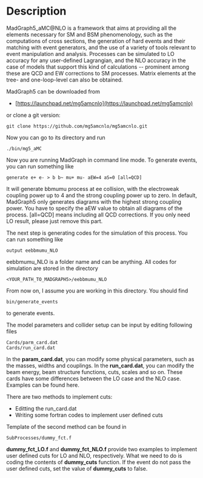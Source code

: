 # Description
MadGraph5_aMC@NLO is a framework that aims at providing all the elements necessary for SM and BSM phenomenology, 
such as the computations of cross sections, the generation of hard events and their matching with event generators, 
and the use of a variety of tools relevant to event manipulation and analysis. Processes can be simulated to LO accuracy for any user-defined Lagrangian, 
and the NLO accuracy in the case of models that support this kind of calculations -- prominent among these are QCD and EW corrections to SM processes. 
Matrix elements at the tree- and one-loop-level can also be obtained. 

MadGraph5 can be downloaded from 
* [https://launchpad.net/mg5amcnlo](https://launchpad.net/mg5amcnlo)

or clone a git version:
```
git clone https://github.com/mg5amcnlo/mg5amcnlo.git
```
Now you can go to its directory and run
```
./bin/mg5_aMC
```

Now you are running MadGraph in command line mode. To generate events, you can run something like
```
generate e+ e- > b b~ mu+ mu- aEW=4 aS=0 [all=QCD]
```
It will generate bbmumu process at ee collision, with the electroweak coupling power up to 4 and the strong coupling power up to zero.
In default, MadGraph5 only generates diagrams with the highest strong coupling power. 
You have to specify the aEW value to obtain all diagrams of the process.
[all=QCD] means including all QCD corrections. If you only need LO result, please just remove this part. 

The next step is generating codes for the simulation of this process. You can run something like
```
output eebbmumu_NLO
```
eebbmumu_NLO is a folder name and can be anything. 
All codes for simulation are stored in the directory
```
<YOUR_PATH_TO_MADGRAPH5>/eebbmumu_NLO
```
From now on, I assume you are working in this directory. You should find 
```
bin/generate_events
```
to generate events.

The model parameters and collider setup can be input by editing following files
```
Cards/parm_card.dat
Cards/run_card.dat
```
In the **param_card.dat**, you can modify some physical parameters, such as the masses, widths and couplings.
In the **run_card.dat**, you can modify the beam energy, beam structure functions, cuts, scales and so on. 
These cards have some differences between the LO case and the NLO case. 
Examples can be found here.

There are two methods to implement cuts: 
* Editting the run_card.dat
* Writing some fortran codes to implement user defined cuts

Template of the second method can be found in
```
SubProcesses/dummy_fct.f
```
**dummy_fct_LO.f** and **dummy_fct_NLO.f** provide two examples to implement user defined cuts for LO and NLO, respectively.
What we need to do is coding the contents of **dummy_cuts** function. 
If the event do not pass the user defined cuts, set the value of **dummy_cuts** to false.
